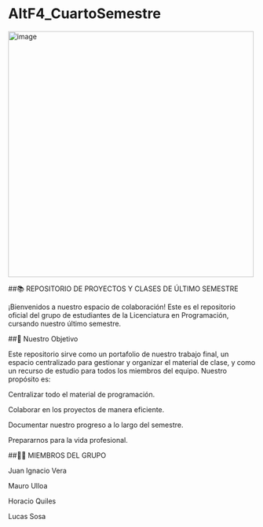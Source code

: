 # AltF4_CuartoSemestre
<img width="500" height="500" alt="image" src="https://github.com/user-attachments/assets/a6dc12ce-c9ea-4880-a2fd-0e79dce97a36" />

##📚 REPOSITORIO DE PROYECTOS Y CLASES DE ÚLTIMO SEMESTRE

¡Bienvenidos a nuestro espacio de colaboración! Este es el repositorio oficial del grupo de estudiantes de la Licenciatura en Programación, cursando nuestro último semestre.

##🎯 Nuestro Objetivo

Este repositorio sirve como un portafolio de nuestro trabajo final, un espacio centralizado para gestionar y organizar el material de clase, y como un recurso de estudio para todos los miembros del equipo. Nuestro propósito es:

Centralizar todo el material de programación.

Colaborar en los proyectos de manera eficiente.

Documentar nuestro progreso a lo largo del semestre.

Prepararnos para la vida profesional.

##👩‍💻 MIEMBROS DEL GRUPO

Juan Ignacio Vera

Mauro Ulloa

Horacio Quiles

Lucas Sosa
